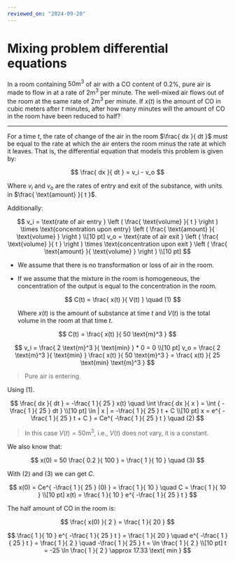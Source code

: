 ```yaml
---
reviewed_on: "2024-09-20"
---
```


# Mixing problem differential equations

In a room containing $50 \text{m}^3$ of air with a CO content of $0.2\%$, pure air is made to flow in at a rate of $2 \text{m}^3$ per minute. The well-mixed air flows out of the room at the same rate of $2 \text{m}^3$ per minute. If $x(t)$ is the amount of CO in cubic meters after $t$ minutes, after how many minutes will the amount of CO in the room have been reduced to half?

---

For a time $t$, the rate of change of the air in the room $\frac{ dx }{ dt }$ must be equal to the rate at which the air enters the room minus the rate at which it leaves. That is, the differential equation that models this problem is given by:

$$
\frac{ dx }{ dt } = v_i - v_o
$$

Where $v_i$ and $v_o$ are the rates of entry and exit of the substance, with units in $\frac{ \text{amount} }{ t }$.

Additionally:

$$
v_i = \text{rate of air entry } \left ( \frac{ \text{volume} }{ t }  \right ) \times \text{concentration upon entry} \left ( \frac{ \text{amount} }{ \text{volume} } \right ) \\[10 pt]
v_o = \text{rate of air exit } \left ( \frac{ \text{volume} }{ t }  \right ) \times \text{concentration upon exit } \left ( \frac{ \text{amount} }{ \text{volume} } \right ) \\[10 pt]
$$

- We assume that there is no transformation or loss of air in the room.

- If we assume that the mixture in the room is homogeneous, the concentration of the output is equal to the concentration in the room.

    $$
    C(t) = \frac{ x(t) }{ V(t) } \quad (1)
    $$

    Where $x(t)$ is the amount of substance at time $t$ and $V(t)$ is the total volume in the room at that time $t$.

$$
C(t) = \frac{ x(t) }{ 50 \text{m}^3 }
$$

$$
v_i = \frac{ 2 \text{m}^3 }{ \text{min} } * 0 = 0 \\[10 pt]
v_o = \frac{ 2 \text{m}^3 }{ \text{min} } \frac{ x(t) }{ 50 \text{m}^3 } = \frac{ x(t) }{ 25 \text{min} \text{m}^3 }
$$

> Pure air is entering.

Using $(1)$.

$$
\frac{ dx }{ dt } = -\frac{ 1 }{ 25 } x(t) \quad \int \frac{ dx }{ x } = \int { -\frac{ 1 }{ 25 } dt } \\[10 pt]
\ln | x | = -\frac{ 1 }{ 25 } t + C \\[10 pt]
x = e^{ -\frac{ 1 }{ 25 } t + C } = Ce^{ -\frac{ 1 }{ 25 } t } \quad (2)
$$

> In this case $V(t) = 50 \text{m}^3$, i.e., $V(t)$ does not vary, it is a constant.

We also know that:

$$
x(0) = 50 \frac{ 0.2 }{ 100 } = \frac{ 1 }{ 10 } \quad (3)
$$

With $(2)$ and $(3)$ we can get $C$.

$$
x(0) = Ce^{ -\frac{ 1 }{ 25 } (0) } = \frac{ 1 }{ 10 } \quad C = \frac{ 1 }{ 10 } \\[10 pt]
x(t) = \frac{ 1 }{ 10 } e^{ -\frac{ 1 }{ 25 } t }
$$

The half amount of CO in the room is:

$$
\frac{ x(0) }{ 2 } = \frac{ 1 }{ 20 }
$$

$$
\frac{ 1 }{ 10 } e^{ -\frac{ 1 }{ 25 } t } = \frac{ 1 }{ 20 } \quad e^{ -\frac{ 1 }{ 25 } t } = \frac{ 1 }{ 2 } \quad -\frac{ 1 }{ 25 } t = \ln \frac{ 1 }{ 2 } \\[10 pt]
t = -25 \ln \frac{ 1 }{ 2 } \approx 17.33 \text{ min }
$$
